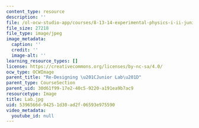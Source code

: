 ```yaml
---
content_type: resource
description: ''
file: /ol-ocw-studio-app/courses/8-13-14-experimental-physics-i-ii-junior-lab-fall-2016-spring-2017/5396566d94251d30ad2f06593e975590_Lab.jpg
file_size: 27218
file_type: image/jpeg
image_metadata:
  caption: ''
  credit: ''
  image-alt: ''
learning_resource_types: []
license: https://creativecommons.org/licenses/by-nc-sa/4.0/
ocw_type: OCWImage
parent_title: "Re-Designing \u201CJunior Lab\u201D"
parent_type: CourseSection
parent_uid: 30d61f99-17e2-40c5-9220-a191ea9b7ac9
resourcetype: Image
title: Lab.jpg
uid: 5396566d-9425-1d30-ad2f-06593e975590
video_metadata:
  youtube_id: null
---
```

